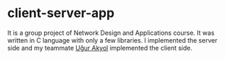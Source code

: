 # client-server-app
It is a group project of Network Design and Applications course. It was written in C language with only a few libraries. I implemented the server side and my teammate [Uğur Akyol](https://github.com/ugurakyol) implemented the client side.
